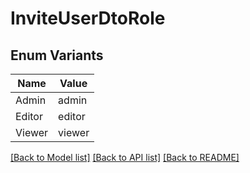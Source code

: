# InviteUserDtoRole

## Enum Variants

| Name | Value |
|---- | -----|
| Admin | admin |
| Editor | editor |
| Viewer | viewer |


[[Back to Model list]](../README.md#documentation-for-models) [[Back to API list]](../README.md#documentation-for-api-endpoints) [[Back to README]](../README.md)


